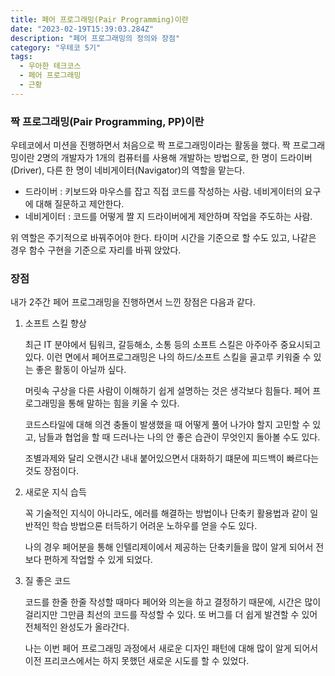 ```yaml
---
title: 페어 프로그래밍(Pair Programming)이란
date: "2023-02-19T15:39:03.284Z"
description: "페어 프로그래밍의 정의와 장점"
category: "우테코 5기"
tags:
  - 우아한 테크코스
  - 페어 프로그래밍
  - 근황
---
```


### 짝 프로그래밍(Pair Programming, PP)이란

우테코에서 미션을 진행하면서 처음으로 짝 프로그래밍이라는 활동을 했다.
짝 프로그래밍이란 2명의 개발자가 1개의 컴퓨터를 사용해 개발하는 방법으로, 한 명이 드라이버(Driver), 다른 한 명이 네비게이터(Navigator)의 역할을 맡는다.

- 드라이버 : 키보드와 마우스를 잡고 직접 코드를 작성하는 사람. 네비게이터의 요구에 대해 질문하고 제안한다.
- 네비게이터 : 코드를 어떻게 짤 지 드라이버에게 제안하며 작업을 주도하는 사람.

위 역할은 주기적으로 바꿔주어야 한다. 타이머 시간을 기준으로 할 수도 있고, 나같은 경우 함수 구현을 기준으로 자리를 바꿔 앉았다.

### 장점

내가 2주간 페어 프로그래밍을 진행하면서 느낀 장점은 다음과 같다.

1. 소프트 스킬 향상

   최근 IT 분야에서 팀워크, 갈등해소, 소통 등의 소프트 스킬은 아주아주 중요시되고 있다. 이런 면에서 페어프로그래밍은 나의 하드/소프트 스킬을 골고루 키워줄 수 있는 좋은 활동이 아닐까 싶다.

   머릿속 구상을 다른 사람이 이해하기 쉽게 설명하는 것은 생각보다 힘들다. 페어 프로그래밍을 통해 말하는 힘을 키울 수 있다.

   코드스타일에 대해 의견 충돌이 발생했을 때 어떻게 풀어 나가야 할지 고민할 수 있고, 남들과 협업을 할 때 드러나는 나의 안 좋은 습관이 무엇인지 돌아볼 수도 있다.

   조별과제와 달리 오랜시간 내내 붙어있으면서 대화하기 떄문에 피드백이 빠르다는 것도 장점이다.

2. 새로운 지식 습득

   꼭 기술적인 지식이 아니라도, 에러를 해결하는 방법이나 단축키 활용법과 같이 일반적인 학습 방법으론 터득하기 어려운 노하우를 얻을 수도 있다.

   나의 경우 페어분을 통해 인텔리제이에서 제공하는 단축키들을 많이 알게 되어서 전보다 편하게 작업할 수 있게 되었다.

3. 질 좋은 코드

   코드를 한줄 한줄 작성할 때마다 페어와 의논을 하고 결정하기 때문에, 시간은 많이 걸리지만 그만큼 최선의 코드를 작성할 수 있다. 또 버그를 더 쉽게 발견할 수 있어 전체적인 완성도가 올라간다.

   나는 이번 페어 프로그래밍 과정에서 새로운 디자인 패턴에 대해 많이 알게 되어서 이전 프리코스에서는 하지 못했던 새로운 시도를 할 수 있었다.
